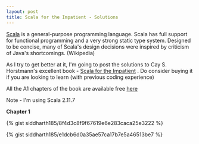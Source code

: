 ```yaml
---
layout: post
title: Scala for the Impatient - Solutions
---
```

[Scala](http://www.scala-lang.org/) is a general-purpose programming language. Scala has full support for functional programming and a very strong static type system. Designed to be concise, many of Scala's design decisions were inspired by criticism of Java's shortcomings. (Wikipedia)

As I try to get better at it, I'm going to post the solutions to Cay S. Horstmann's excellent book - [Scala for the Impatient](http://horstmann.com/scala/) . Do consider buying it if you are looking to learn (with previous coding experience) 

All the A1 chapters of the book are available free [here](http://fileadmin.cs.lth.se/scala/scala-impatient.pdf) 

Note - I'm using Scala 2.11.7


**Chapter 1**

{% gist siddharth185/8f4d3c8f9f67619e6e283caca25e3222 %}


{% gist siddharth185/e1dcb6d0a35ae57ca17b7e5a46513be7 %}